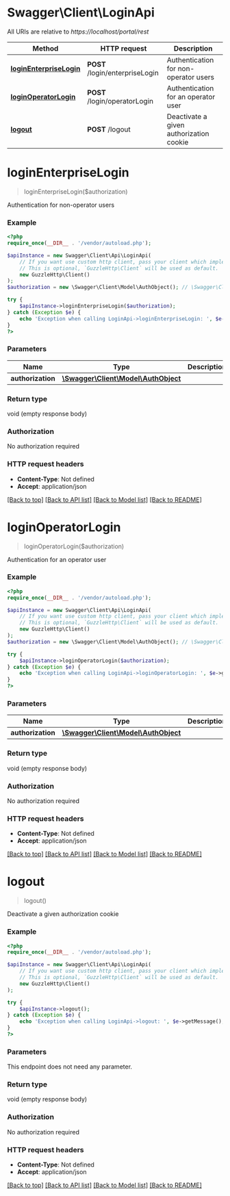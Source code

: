 # Swagger\Client\LoginApi

All URIs are relative to *https://localhost/portal/rest*

Method | HTTP request | Description
------------- | ------------- | -------------
[**loginEnterpriseLogin**](LoginApi.md#loginEnterpriseLogin) | **POST** /login/enterpriseLogin | Authentication for non-operator users
[**loginOperatorLogin**](LoginApi.md#loginOperatorLogin) | **POST** /login/operatorLogin | Authentication for an operator user
[**logout**](LoginApi.md#logout) | **POST** /logout | Deactivate a given authorization cookie


# **loginEnterpriseLogin**
> loginEnterpriseLogin($authorization)

Authentication for non-operator users

### Example
```php
<?php
require_once(__DIR__ . '/vendor/autoload.php');

$apiInstance = new Swagger\Client\Api\LoginApi(
    // If you want use custom http client, pass your client which implements `GuzzleHttp\ClientInterface`.
    // This is optional, `GuzzleHttp\Client` will be used as default.
    new GuzzleHttp\Client()
);
$authorization = new \Swagger\Client\Model\AuthObject(); // \Swagger\Client\Model\AuthObject | 

try {
    $apiInstance->loginEnterpriseLogin($authorization);
} catch (Exception $e) {
    echo 'Exception when calling LoginApi->loginEnterpriseLogin: ', $e->getMessage(), PHP_EOL;
}
?>
```

### Parameters

Name | Type | Description  | Notes
------------- | ------------- | ------------- | -------------
 **authorization** | [**\Swagger\Client\Model\AuthObject**](../Model/AuthObject.md)|  |

### Return type

void (empty response body)

### Authorization

No authorization required

### HTTP request headers

 - **Content-Type**: Not defined
 - **Accept**: application/json

[[Back to top]](#) [[Back to API list]](../../README.md#documentation-for-api-endpoints) [[Back to Model list]](../../README.md#documentation-for-models) [[Back to README]](../../README.md)

# **loginOperatorLogin**
> loginOperatorLogin($authorization)

Authentication for an operator user

### Example
```php
<?php
require_once(__DIR__ . '/vendor/autoload.php');

$apiInstance = new Swagger\Client\Api\LoginApi(
    // If you want use custom http client, pass your client which implements `GuzzleHttp\ClientInterface`.
    // This is optional, `GuzzleHttp\Client` will be used as default.
    new GuzzleHttp\Client()
);
$authorization = new \Swagger\Client\Model\AuthObject(); // \Swagger\Client\Model\AuthObject | 

try {
    $apiInstance->loginOperatorLogin($authorization);
} catch (Exception $e) {
    echo 'Exception when calling LoginApi->loginOperatorLogin: ', $e->getMessage(), PHP_EOL;
}
?>
```

### Parameters

Name | Type | Description  | Notes
------------- | ------------- | ------------- | -------------
 **authorization** | [**\Swagger\Client\Model\AuthObject**](../Model/AuthObject.md)|  |

### Return type

void (empty response body)

### Authorization

No authorization required

### HTTP request headers

 - **Content-Type**: Not defined
 - **Accept**: application/json

[[Back to top]](#) [[Back to API list]](../../README.md#documentation-for-api-endpoints) [[Back to Model list]](../../README.md#documentation-for-models) [[Back to README]](../../README.md)

# **logout**
> logout()

Deactivate a given authorization cookie

### Example
```php
<?php
require_once(__DIR__ . '/vendor/autoload.php');

$apiInstance = new Swagger\Client\Api\LoginApi(
    // If you want use custom http client, pass your client which implements `GuzzleHttp\ClientInterface`.
    // This is optional, `GuzzleHttp\Client` will be used as default.
    new GuzzleHttp\Client()
);

try {
    $apiInstance->logout();
} catch (Exception $e) {
    echo 'Exception when calling LoginApi->logout: ', $e->getMessage(), PHP_EOL;
}
?>
```

### Parameters
This endpoint does not need any parameter.

### Return type

void (empty response body)

### Authorization

No authorization required

### HTTP request headers

 - **Content-Type**: Not defined
 - **Accept**: application/json

[[Back to top]](#) [[Back to API list]](../../README.md#documentation-for-api-endpoints) [[Back to Model list]](../../README.md#documentation-for-models) [[Back to README]](../../README.md)

